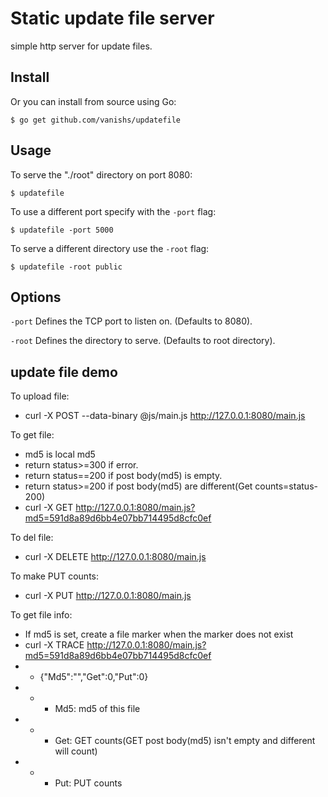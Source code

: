 # Static update file server

simple http server for update files.

## Install

Or you can install from source using Go:

    $ go get github.com/vanishs/updatefile

## Usage

To serve the "./root" directory on port 8080:

    $ updatefile

To use a different port specify with the `-port` flag:

    $ updatefile -port 5000

To serve a different directory use the `-root` flag:

    $ updatefile -root public

## Options

`-port` Defines the TCP port to listen on. (Defaults to 8080).

`-root` Defines the directory to serve. (Defaults to root directory).

## update file demo

To upload file:
- curl -X POST --data-binary @js/main.js http://127.0.0.1:8080/main.js

To get file:
- md5 is local md5
- return status>=300 if error.
- return status==200 if post body(md5) is empty.
- return status>=200 if post body(md5) are different(Get counts=status-200)
- curl -X GET http://127.0.0.1:8080/main.js?md5=591d8a89d6bb4e07bb714495d8cfc0ef

To del file:
- curl -X DELETE http://127.0.0.1:8080/main.js

To make PUT counts:
- curl -X PUT http://127.0.0.1:8080/main.js

To get file info:
- If md5 is set, create a file marker when the marker does not exist
- curl -X TRACE http://127.0.0.1:8080/main.js?md5=591d8a89d6bb4e07bb714495d8cfc0ef
- - {"Md5":"","Get":0,"Put":0}
- - - Md5: md5 of this file
- - - Get: GET counts(GET post body(md5) isn't empty and different will count)
- - - Put: PUT counts
